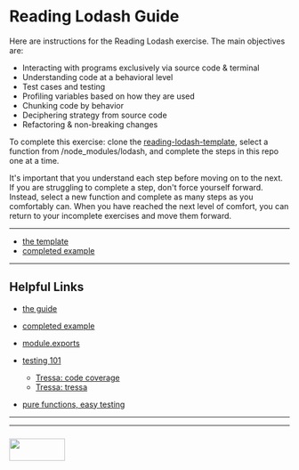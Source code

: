 # Reading Lodash Guide

Here are instructions for the Reading Lodash exercise. The main objectives are:
* Interacting with programs exclusively via source code & terminal
* Understanding code at a behavioral level
* Test cases and testing
* Profiling variables based on how they are used
* Chunking code by behavior
* Deciphering strategy from source code
* Refactoring & non-breaking changes

To complete this exercise: clone the [reading-lodash-template](https://github.com/elewa-academy/reading-lodash-template), select a function from /node_modules/lodash, and complete the steps in this repo one at a time.

It's important that you understand each step before moving on to the next.  If you are struggling to complete a step, don't force yourself forward.  Instead, select a new function and complete as many steps as you comfortably can. When you have reached the next level of comfort, you can return to your incomplete exercises and move them forward.

___

* [the template](https://github.com/elewa-academy/reading-lodash-template)
* [completed example](https://github.com/elewa-academy/reading-lodash-template)

___

## Helpful Links

* [the guide](https://github.com/elewa-academy/reading-lodash-guide)
* [completed example](https://github.com/elewa-academy/reading-padStart)

* [module.exports](https://github.com/elewa-academy/module-dot-exports/tree/master)
* [testing 101](https://github.com/elewa-academy/testing-101) 
  * [Tressa: code coverage](https://medium.com/@WebReflection/js-vanilla-test-code-coverage-7b7ba3740776)  
  * [Tressa: tressa](https://medium.com/@WebReflection/vanilla-js-testing-part-ii-63b9d736121)
* [pure functions, easy testing](https://medium.com/@WebReflection/vanilla-js-testing-part-ii-63b9d736121)


___
___
### <a href="http://elewa.education/blog" target="_blank"><img src="https://user-images.githubusercontent.com/18554853/34921062-506450ae-f97d-11e7-875f-6feeb26ad72d.png" width="100" height="40"/></a>
